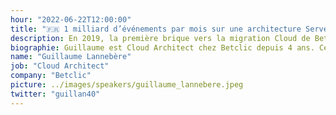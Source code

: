 ```yaml
---
hour: "2022-06-22T12:00:00"
title: "🇫🇷 1 milliard d’événements par mois sur une architecture Serverless: même pas peur"
description: En 2019, la première brique vers la migration Cloud de Betclic a été la mise en place d’une architecture Serverless orientée événements. 3 ans après je vous propose un retour d’expérience sur comment il a évolué autour des années afin de passer de 200 millions d’événements il y a 3 ans à plus d’1 milliard aujourd’hui, et devenir aujourd’hui le cœur de notre transformation IT. Résilience, performance, haute disponibilité et gros pics de trafic sont les maîtres mots de notre solution, je vous expliquerai comment.
biographie: Guillaume est Cloud Architect chez Betclic depuis 4 ans. Ce Cloud addict a su se forger une solide expérience grâce à ses expériences professionnelles à l’international depuis le début de sa carrière. Passionné par tout ce qui touche à l'automatisation et le Serverless, il est toujours à la recherche de nouvelles solutions et adore partager ces connaissances avec la communauté. Guillaume est également AWS Community Builder depuis 1 an et demi.
name: "Guillaume Lannebère"
job: "Cloud Architect"
company: "Betclic"
picture: ../images/speakers/guillaume_lannebere.jpeg
twitter: "guillan40"
---
```

